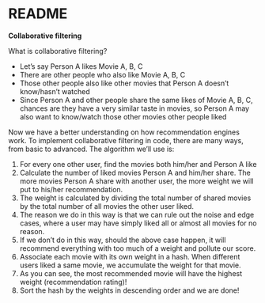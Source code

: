 # README

**Collaborative filtering**

What is collaborative filtering?

- Let’s say Person A likes Movie A, B, C
- There are other people who also like Movie A, B, C
- Those other people also like other movies that Person A doesn’t know/hasn’t watched
- Since Person A and other people share the same likes of Movie A, B, C, chances are they have a very similar taste in movies, so Person A may also want to know/watch those other movies other people liked

Now we have a better understanding on how recommendation engines work. To implement collaborative filtering in code, there are many ways, from basic to advanced. The algorithm we’ll use is:

1.  For every one other user, find the movies both him/her and Person A like
2.  Calculate the number of liked movies Person A and him/her share. The more movies Person A share with another user, the more weight we will put to his/her recommendation.
3.  The weight is calculated by dividing the total number of shared movies by the total number of all movies the other user liked.
4.  The reason we do in this way is that we can rule out the noise and edge cases, where a user may have simply liked all or almost all movies for no reason.
5.  If we don’t do in this way, should the above case happen, it will recommend everything with too much of a weight and pollute our score.
6.  Associate each movie with its own weight in a hash. When different users liked a same movie, we accumulate the weight for that movie.
7.  As you can see, the most recommended movie will have the highest weight (recommendation rating)!
8.  Sort the hash by the weights in descending order and we are done!
